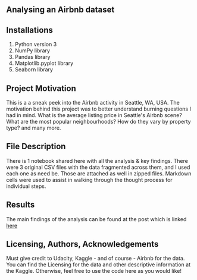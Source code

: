 ## Analysing an Airbnb dataset

## Installations

1) Python version 3
2) NumPy library
3) Pandas library
4) Matplotlib.pyplot library
5) Seaborn library

## Project Motivation

This is a a sneak peek into the Airbnb activity in Seattle, WA, USA.
The motivation behind this project was to better understand burning questions I had in mind. What is the average listing price in Seattle's Airbnb scene? What are the most popular neighbourhoods? How do they vary by property type? and many more.

## File Description

There is 1 notebook shared here with all the analysis & key findings. There were 3 original CSV files with the data fragmented across them, and I used each one as need be. Those are attached as well in zipped files.
Markdown cells were used to assist in walking through the thought process for individual steps.

## Results

The main findings of the analysis can be found at the post which is linked [here](https://medium.com/@bashar.khaddage/exploring-seattles-airbnb-scene-a66f145c836f)

## Licensing, Authors, Acknowledgements

Must give credit to Udacity, Kaggle - and of course - Airbnb for the data. You can find the Licensing for the data and other descriptive information at the Kaggle. Otherwise, feel free to use the code here as you would like!
